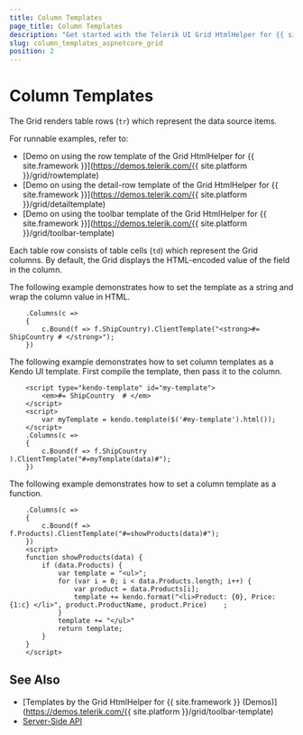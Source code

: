 ```yaml
---
title: Column Templates
page_title: Column Templates
description: "Get started with the Telerik UI Grid HtmlHelper for {{ site.framework }} and learn how to customize the way the column displays its value."
slug: column_templates_aspnetcore_grid
position: 2
---
```


# Column Templates

The Grid renders table rows (`tr`) which represent the data source items.

For runnable examples, refer to:
* [Demo on using the row template of the Grid HtmlHelper for {{ site.framework }}](https://demos.telerik.com/{{ site.platform }}/grid/rowtemplate)
* [Demo on using the detail-row template of the Grid HtmlHelper for {{ site.framework }}](https://demos.telerik.com/{{ site.platform }}/grid/detailtemplate)
* [Demo on using the toolbar template of the Grid HtmlHelper for {{ site.framework }}](https://demos.telerik.com/{{ site.platform }}/grid/toolbar-template)

Each table row consists of table cells (`td`) which represent the Grid columns. By default, the Grid displays the HTML-encoded value of the field in the column.

The following example demonstrates how to set the template as a string and wrap the column value in HTML.

        .Columns(c =>
        {
            c.Bound(f => f.ShipCountry).ClientTemplate("<strong>#= ShipCountry # </strong>");
        })

The following example demonstrates how to set column templates as a Kendo UI template. First compile the template, then pass it to the column.

        <script type="kendo-template" id="my-template">
            <em>#= ShipCountry  # </em>
        </script>
        <script>
            var myTemplate = kendo.template($('#my-template').html());
        </script>
        .Columns(c =>
        {
            c.Bound(f => f.ShipCountry ).ClientTemplate("#=myTemplate(data)#");
        })

The following example demonstrates how to set a column template as a function.

        .Columns(c =>
        {
            c.Bound(f => f.Products).ClientTemplate("#=showProducts(data)#");
        })
        <script>
        function showProducts(data) {
            if (data.Products) {
                var template = "<ul>";
                for (var i = 0; i < data.Products.length; i++) {
                    var product = data.Products[i];                
                    template += kendo.format("<li>Product: {0}, Price: {1:c} </li>", product.ProductName, product.Price)    ;
                }
                template += "</ul>"
                return template;
            }
        }
        </script>

## See Also

* [Templates by the Grid HtmlHelper for {{ site.framework }} (Demos)](https://demos.telerik.com/{{ site.platform }}/grid/toolbar-template)
* [Server-Side API](/api/grid)
